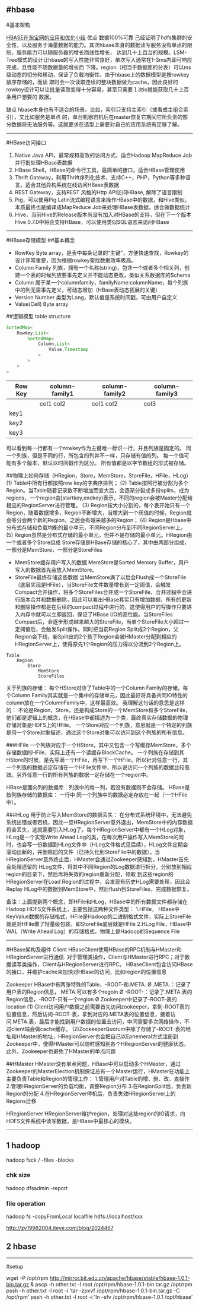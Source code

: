 #hbase
---
#基本架构



[HBASE在淘宝网的应用和优化小结](http://www.eygle.com/digest/2012/03/hbase_at_taobao.html)
优点
数据100%可靠 己经证明了hdfs集群的安全性，以及服务于海量数据的能力。其次hbase本身的数据读写服务没有单点的限制，服务能力可以随服务器的增长而线性增长， 达到几十上百台的规模。LSM-Tree模式的设计让hbase的写入性能非常良好，单次写入通常在1-3ms内即可响应完成，且性能不随数据量的增长而 下降。region（相当于数据库的分表）可以ms级动态的切分和移动，保证了负载均衡性。由于hbase上的数据模型是按rowkey排序存储的，而读 取时会一次读取连续的整块数据做为cache，因此良好的rowkey设计可以让批量读取变得十分容易，甚至只需要１次io就能获取几十上百条用户想要的 数据。

缺点
hbase本身也有不适合的场景。比如，索引只支持主索引（或看成主组合索引），又比如服务是单点 的，单台机器宕机后在master恢复它期间它所负责的部分数据将无法服务等。这就要求在选型上需要对自己的应用系统有足够了解。





---
#HBase访问接口
1. Native Java API，最常规和高效的访问方式，适合Hadoop MapReduce Job并行批处理HBase表数据
2. HBase Shell，HBase的命令行工具，最简单的接口，适合HBase管理使用
3. Thrift Gateway，利用Thrift序列化技术，支持C++，PHP，Python等多种语言，适合其他异构系统在线访问HBase表数据
4. REST Gateway，支持REST 风格的Http API访问HBase, 解除了语言限制
5. Pig，可以使用Pig Latin流式编程语言来操作HBase中的数据，和Hive类似，本质最终也是编译成MapReduce Job来处理HBase表数据，适合做数据统计
6. Hive，当前Hive的Release版本尚没有加入对HBase的支持，但在下一个版本Hive 0.7.0中将会支持HBase，可以使用类似SQL语言来访问HBase


---
#HBase存储模型
##基本概念
* RowKey
Byte array，是表中每条记录的“主键”，方便快速查找，Rowkey的设计非常重要，因为根据rowkey查找数据效率极高。
* Column Family
列族，拥有一个名称(string)，包含一个或者多个相关列，创建一个表的时候列族要事先定义并不能动态更改，类似关系数据库的Schema
* Column
属于某一个columnfamily，familyName:columnName，每个列族中的列无需事先定义，可动态增加（HBase表动态拓展的关键）
* Version Number
类型为Long，默认值是系统时间戳，可由用户自定义
* Value(Cell) 
Byte array

##逻辑模型 table structure
```java
SortedMap<
	RowKey,List<
		SortedMap<
			Column,List<
				Value,Timestamp
			>
		>
	>
>
```
Row Key |column-family1 | column-family2 | column-family3
------- | ------------- | -------------- | ------------- 
        |col1  col2     | col1    col2   |  col3  | col1
key1    |                    
key2    |                    
key3    |

可以看到每一行都有一个rowkey作为主键唯一标识一行，并且列族是固定的。
同一个列族，但是不同的行，所包含的列并不一样，只存储有值的列。
每一个值可能有多个版本，默认以时间戳作为区分。
所有值都是以字节数组的形式被存储。

##物理上如何存储（HRegion，Store，MemStore，StoreFile，HFile，HLog）
(1) Table中所有行都按照row key的字典序排列；
(2) Table按照行被分割为多个Region。当Table随着记录数不断增加而变大后，会逐渐分裂成多份splits，成为regions，一个region由[startkey,endkey)表示，不同的region会被Master分配给相应的RegionServer进行管理。
(3) Region按大小分割的，每个表开始只有一个Region，随着数据增多，Region不断增大，当增大到一个阀值的时候，Region就会等分会两个新的Region，之后会有越来越多的Region；
(4) Region是Hbase中分布式存储和负载均衡的最小单元，不同Region分布到不同RegionServer上。
(5) Region虽然是分布式存储的最小单元，但并不是存储的最小单元。HRegion由一个或者多个Store组成
Store存储是HBase存储的核心了，其中由两部分组成，一部分是MemStore，一部分是StoreFiles

* MemStore缓存用户写入的数据
MemStore是Sorted Memory Buffer，用户写入的数据首先会放入MemStore。
* StoreFile最终存储这些数据
当MemStore满了以后会Flush成一个StoreFile（底层实现是HFile），当StoreFile文件数量增长到一定阈值，会触发Compact合并操作，将多个StoreFiles合并成一个StoreFile，合并过程中会进行版本合并和数据删除，因此可以看出HBase其实只有增加数据，所有的更新和删除操作都是在后续的compact过程中进行的，这使得用户的写操作只要进入内存中就可以立即返回，保证了HBase I/O的高性能。当StoreFiles Compact后，会逐步形成越来越大的StoreFile，当单个StoreFile大小超过一定阈值后，会触发Split操作，同时把当前Region Split成2个Region，父Region会下线，新Split出的2个孩子Region会被HMaster分配到相应的HRegionServer上，使得原先1个Region的压力得以分流到2个Region上。
```
Table
	Region
		Store
			MemStore
			StoreFiles
```

关于列族的存储：
每个HStore对应了Table中的一个Column Family的存储，每个Column Family其实就是一个集中的存储单元，因此最好将具备共同IO特性的column放在一个ColumnFamily中，这样最高效。
我理解这句话的意思是这样的： 不论是Region，Store，还是构成Store的一个MemStore和多个StoreFile，他们都是逻辑上的概念，在HBase中都描述为一个类，最终真实存储数据的物理存储对象是HDFS上的HFile。
一个Store对应一个列族，意思就是一个特定的列族是用一个Store对象描述，通过这个Store对象可以访问到这个列族的所有信息。

###HFile
一个列族对应于一个HStore，其中又包含一个写缓存MemStore，多个存储数据的HFile，实际上还有一个读缓存BlockCache。
一个列族在存储到其HStore的时候，是先写满一个HFile，再写下一个HFile。所以针对任意一行，其一个列族的数据必定存储在一个HFile文件中，所以说访问一个列族的数据比较高效。另外任意一行的所有列族的数据一定存储在一个region中。

HBase是面向列的数据库：列族中的每一列，若没有数据则不会存储。
HBase是按列族存储的数据库： 一行中 同一个列族中的数据必定存放在一起（一个HFile中）。

###HLog
用于防止写入MemStore的数据丢失：
在分布式系统环境中，无法避免系统出错或者宕机，因此一旦HRegionServer意外退出，MemStore中的内存数据将会丢失，这就需要引入HLog了。每个HRegionServer中都有一个HLog对象，HLog是一个实现Write Ahead Log的类，在每次用户操作写入MemStore的同时，也会写一份数据到HLog文件中（HLog文件格式见后续），HLog文件定期会滚动出新的，并删除旧的文件（已持久化到StoreFile中的数据）。当HRegionServer意外终止后，HMaster会通过Zookeeper感知到，HMaster首先会处理遗留的 HLog文件，将其中不同Region的Log数据进行拆分，分别放到相应region的目录下，然后再将失效的region重新分配，领取 到这些region的HRegionServer在Load Region的过程中，会发现有历史HLog需要处理，因此会Replay HLog中的数据到MemStore中，然后flush到StoreFiles，完成数据恢复。

备注：上面提到两个概念，即HFile和HLog，HBase中的所有数据文件都存储在Hadoop HDFS文件系统上，主要包括这两种文件类型：
1.HFile， HBase中KeyValue数据的存储格式，HFile是Hadoop的二进制格式文件，实际上StoreFile就是对HFile做了轻量级包装，即StoreFile底层就是HFile
2.HLog File，HBase中WAL（Write Ahead Log）的存储格式，物理上是Hadoop的Sequence File



---
#HBase架构及组件
Client
HBaseClient使用HBase的RPC机制与HMaster和HRegionServer进行通信.
对于管理类操作，Client与HMaster进行RPC；对于数据读写类操作，Client与HRegionServer进行RPC。
HBaseClient包含访问HBase的接口，并维护cache来加快对HBase的访问，比如region的位置信息

Zookeeper
HBase中有两张特殊的Table，-ROOT-和.META.
Ø .META.：记录了用户表的Region信息，.META.可以有多个regoin
Ø -ROOT-：记录了.META.表的Region信息，-ROOT-只有一个region
Ø Zookeeper中记录了-ROOT-表的location
(1) Client访问用户数据之前需要首先访问zookeeper，拿到-ROOT表的位置信息，然后访问-ROOT-表，拿到对应的.META表的位置信息，接着访问.META.表，最后才能找到用户数据的位置去访问，中间需要多次网络操作，不过client端会做cache缓存。
(2)ZookeeperQuorum中除了存储了-ROOT-表的地址和HMaster的地址，HRegionServer也会把自己以Ephemeral方式注册到Zookeeper中，使得HMaster可以随时感知到各个HRegionServer的健康状态。此外，Zookeeper也避免了HMaster的单点问题

##HMaster
HMaster没有单点问题，HBase中可以启动多个HMaster，通过Zookeeper的MasterElection机制保证总有一个Master运行，HMaster在功能上主要负责Table和Region的管理工作：
1.管理用户对Table的增、删、改、查操作
2.管理HRegionServer的负载均衡，调整Region分布
3.在RegionSplit后，负责新Region的分配
4.在HRegionServer停机后，负责失效HRegionServer上的Regions迁移

HRegionServer
HRegionServer维护region，处理对这些region的IO请求，向HDFS文件系统中读写数据，是HBase中最核心的模块。




---




## 1 hadoop 
hadoop fsck / -files -blocks

### chk size
hadoop dfsadmin -report

### file operation
hadoop fs -copyFromLocal localfile hdfs://localhost/xxx

http://zy19982004.iteye.com/blog/2024467

## 2 hbase


---
#setup

wget -P /opt/rpm http://mirror.bit.edu.cn/apache/hbase/stable/hbase-1.0.1-bin.tar.gz &
pscp -h other.txt -l root /opt/rpm/hbase-1.0.1-bin.tar.gz /opt/rpm
pssh -h other.txt -l root -i 'tar -zpxvf /opt/rpm/hbase-1.0.1-bin.tar.gz -C /opt/rpm'
pssh -h other.txt -l root -i 'ln -sfv /opt/rpm/hbase-1.0.1 /opt/hbase'







